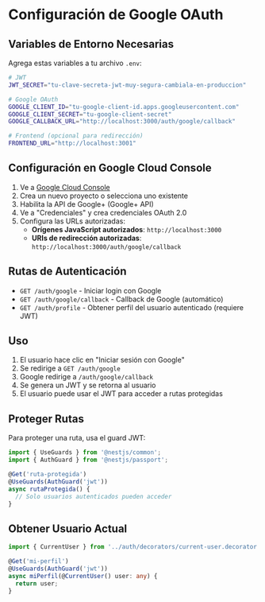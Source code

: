 # Configuración de Google OAuth

## Variables de Entorno Necesarias

Agrega estas variables a tu archivo `.env`:

```bash
# JWT
JWT_SECRET="tu-clave-secreta-jwt-muy-segura-cambiala-en-produccion"

# Google OAuth
GOOGLE_CLIENT_ID="tu-google-client-id.apps.googleusercontent.com"
GOOGLE_CLIENT_SECRET="tu-google-client-secret"
GOOGLE_CALLBACK_URL="http://localhost:3000/auth/google/callback"

# Frontend (opcional para redirección)
FRONTEND_URL="http://localhost:3001"
```

## Configuración en Google Cloud Console

1. Ve a [Google Cloud Console](https://console.cloud.google.com/)
2. Crea un nuevo proyecto o selecciona uno existente
3. Habilita la API de Google+ (Google+ API)
4. Ve a "Credenciales" y crea credenciales OAuth 2.0
5. Configura las URLs autorizadas:
   - **Orígenes JavaScript autorizados**: `http://localhost:3000`
   - **URIs de redirección autorizadas**: `http://localhost:3000/auth/google/callback`

## Rutas de Autenticación

- `GET /auth/google` - Iniciar login con Google
- `GET /auth/google/callback` - Callback de Google (automático)
- `GET /auth/profile` - Obtener perfil del usuario autenticado (requiere JWT)

## Uso

1. El usuario hace clic en "Iniciar sesión con Google"
2. Se redirige a `GET /auth/google`
3. Google redirige a `/auth/google/callback`
4. Se genera un JWT y se retorna al usuario
5. El usuario puede usar el JWT para acceder a rutas protegidas

## Proteger Rutas

Para proteger una ruta, usa el guard JWT:

```typescript
import { UseGuards } from '@nestjs/common';
import { AuthGuard } from '@nestjs/passport';

@Get('ruta-protegida')
@UseGuards(AuthGuard('jwt'))
async rutaProtegida() {
  // Solo usuarios autenticados pueden acceder
}
```

## Obtener Usuario Actual

```typescript
import { CurrentUser } from '../auth/decorators/current-user.decorator';

@Get('mi-perfil')
@UseGuards(AuthGuard('jwt'))
async miPerfil(@CurrentUser() user: any) {
  return user;
}
``` 